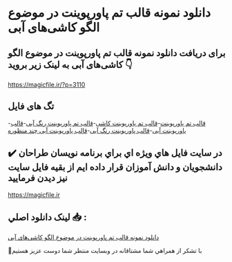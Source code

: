 # دانلود نمونه قالب تم پاورپوینت در موضوع الگو کاشی‌های آبی

## برای دریافت دانلود نمونه قالب تم پاورپوینت در موضوع الگو کاشی‌های آبی به لینک زیر بروید 👇

https://magicfile.ir/?p=3110

## تگ های فایل

-[قالب تم پاورپوینت](https://magicfile.ir/product/%d9%82%d8%a7%d9%84%d8%a8-%d8%aa%d9%85-%d9%be%d8%a7%d9%88%d8%b1%d9%be%d9%88%db%8c%d9%86%d8%aa-%d8%af%d8%b1-%d9%85%d9%88%d8%b6%d9%88%d8%b9-%d8%a7%d9%84%da%af%d9%88-%da%a9%d8%a7%d8%b4%db%8c%d9%87%d8%a7%db%8c-%d8%a2%d8%a8%db%8c/)-[قالب تم پاورپوینت کاشی](https://magicfile.ir/product/%d9%82%d8%a7%d9%84%d8%a8-%d8%aa%d9%85-%d9%be%d8%a7%d9%88%d8%b1%d9%be%d9%88%db%8c%d9%86%d8%aa-%d8%af%d8%b1-%d9%85%d9%88%d8%b6%d9%88%d8%b9-%d8%a7%d9%84%da%af%d9%88-%da%a9%d8%a7%d8%b4%db%8c%d9%87%d8%a7%db%8c-%d8%a2%d8%a8%db%8c/)-[قالب تم پاورپوینت رنگ آبی](https://magicfile.ir/product/%d9%82%d8%a7%d9%84%d8%a8-%d8%aa%d9%85-%d9%be%d8%a7%d9%88%d8%b1%d9%be%d9%88%db%8c%d9%86%d8%aa-%d8%af%d8%b1-%d9%85%d9%88%d8%b6%d9%88%d8%b9-%d8%a7%d9%84%da%af%d9%88-%da%a9%d8%a7%d8%b4%db%8c%d9%87%d8%a7%db%8c-%d8%a2%d8%a8%db%8c/)-[قالب پاورپوینت آبی](https://magicfile.ir/product/%d9%82%d8%a7%d9%84%d8%a8-%d8%aa%d9%85-%d9%be%d8%a7%d9%88%d8%b1%d9%be%d9%88%db%8c%d9%86%d8%aa-%d8%af%d8%b1-%d9%85%d9%88%d8%b6%d9%88%d8%b9-%d8%a7%d9%84%da%af%d9%88-%da%a9%d8%a7%d8%b4%db%8c%d9%87%d8%a7%db%8c-%d8%a2%d8%a8%db%8c/)-[قالب پاورپوینت رنگ آبی](https://magicfile.ir/product/%d9%82%d8%a7%d9%84%d8%a8-%d8%aa%d9%85-%d9%be%d8%a7%d9%88%d8%b1%d9%be%d9%88%db%8c%d9%86%d8%aa-%d8%af%d8%b1-%d9%85%d9%88%d8%b6%d9%88%d8%b9-%d8%a7%d9%84%da%af%d9%88-%da%a9%d8%a7%d8%b4%db%8c%d9%87%d8%a7%db%8c-%d8%a2%d8%a8%db%8c/)-[قالب پاورپوینت آبی چند منظوره](https://magicfile.ir/product/%d9%82%d8%a7%d9%84%d8%a8-%d8%aa%d9%85-%d9%be%d8%a7%d9%88%d8%b1%d9%be%d9%88%db%8c%d9%86%d8%aa-%d8%af%d8%b1-%d9%85%d9%88%d8%b6%d9%88%d8%b9-%d8%a7%d9%84%da%af%d9%88-%da%a9%d8%a7%d8%b4%db%8c%d9%87%d8%a7%db%8c-%d8%a2%d8%a8%db%8c/)

## ✔️ در سايت فايل هاي ويژه اي براي برنامه نويسان طراحان دانشجويان و دانش آموزان قرار داده ايم از بقيه فايل سايت نيز ديدن فرماييد

https://magicfile.ir


## لينک دانلود اصلي 📥 :

[دانلود نمونه قالب تم پاورپوینت در موضوع الگو کاشی‌های آبی](https://magicfile.ir/product/%d9%82%d8%a7%d9%84%d8%a8-%d8%aa%d9%85-%d9%be%d8%a7%d9%88%d8%b1%d9%be%d9%88%db%8c%d9%86%d8%aa-%d8%af%d8%b1-%d9%85%d9%88%d8%b6%d9%88%d8%b9-%d8%a7%d9%84%da%af%d9%88-%da%a9%d8%a7%d8%b4%db%8c%d9%87%d8%a7%db%8c-%d8%a2%d8%a8%db%8c/) 


🙏با تشکر از همراهي شما مشتاقانه در وبسایت منتظر شما دوست عزیز هستیم


